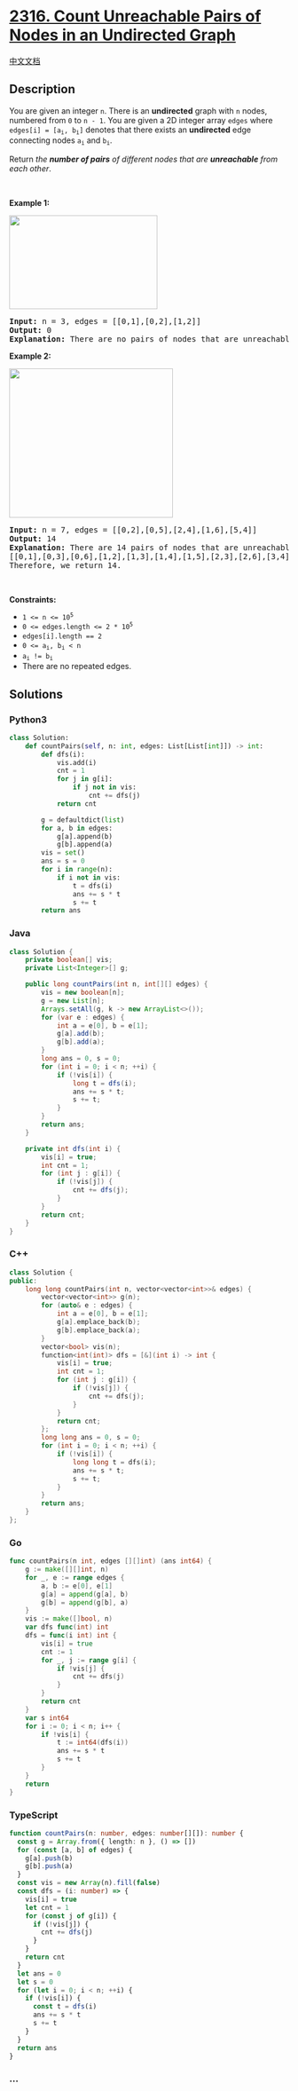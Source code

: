 # [2316. Count Unreachable Pairs of Nodes in an Undirected Graph](https://leetcode.com/problems/count-unreachable-pairs-of-nodes-in-an-undirected-graph)

[中文文档](/solution/2300-2399/2316.Count%20Unreachable%20Pairs%20of%20Nodes%20in%20an%20Undirected%20Graph/README.md)

## Description

<p>You are given an integer <code>n</code>. There is an <strong>undirected</strong> graph with <code>n</code> nodes, numbered from <code>0</code> to <code>n - 1</code>. You are given a 2D integer array <code>edges</code> where <code>edges[i] = [a<sub>i</sub>, b<sub>i</sub>]</code> denotes that there exists an <strong>undirected</strong> edge connecting nodes <code>a<sub>i</sub></code> and <code>b<sub>i</sub></code>.</p>

<p>Return <em>the <strong>number of pairs</strong> of different nodes that are <strong>unreachable</strong> from each other</em>.</p>

<p>&nbsp;</p>
<p><strong class="example">Example 1:</strong></p>
<img alt="" src="https://fastly.jsdelivr.net/gh/doocs/leetcode@main/solution/2300-2399/2316.Count%20Unreachable%20Pairs%20of%20Nodes%20in%20an%20Undirected%20Graph/images/tc-3.png" style="width: 267px; height: 169px;" />
<pre>
<strong>Input:</strong> n = 3, edges = [[0,1],[0,2],[1,2]]
<strong>Output:</strong> 0
<strong>Explanation:</strong> There are no pairs of nodes that are unreachable from each other. Therefore, we return 0.
</pre>

<p><strong class="example">Example 2:</strong></p>
<img alt="" src="https://fastly.jsdelivr.net/gh/doocs/leetcode@main/solution/2300-2399/2316.Count%20Unreachable%20Pairs%20of%20Nodes%20in%20an%20Undirected%20Graph/images/tc-2.png" style="width: 295px; height: 269px;" />
<pre>
<strong>Input:</strong> n = 7, edges = [[0,2],[0,5],[2,4],[1,6],[5,4]]
<strong>Output:</strong> 14
<strong>Explanation:</strong> There are 14 pairs of nodes that are unreachable from each other:
[[0,1],[0,3],[0,6],[1,2],[1,3],[1,4],[1,5],[2,3],[2,6],[3,4],[3,5],[3,6],[4,6],[5,6]].
Therefore, we return 14.
</pre>

<p>&nbsp;</p>
<p><strong>Constraints:</strong></p>

<ul>
	<li><code>1 &lt;= n &lt;= 10<sup>5</sup></code></li>
	<li><code>0 &lt;= edges.length &lt;= 2 * 10<sup>5</sup></code></li>
	<li><code>edges[i].length == 2</code></li>
	<li><code>0 &lt;= a<sub>i</sub>, b<sub>i</sub> &lt; n</code></li>
	<li><code>a<sub>i</sub> != b<sub>i</sub></code></li>
	<li>There are no repeated edges.</li>
</ul>

## Solutions

<!-- tabs:start -->

### **Python3**

```python
class Solution:
    def countPairs(self, n: int, edges: List[List[int]]) -> int:
        def dfs(i):
            vis.add(i)
            cnt = 1
            for j in g[i]:
                if j not in vis:
                    cnt += dfs(j)
            return cnt

        g = defaultdict(list)
        for a, b in edges:
            g[a].append(b)
            g[b].append(a)
        vis = set()
        ans = s = 0
        for i in range(n):
            if i not in vis:
                t = dfs(i)
                ans += s * t
                s += t
        return ans
```

### **Java**

```java
class Solution {
    private boolean[] vis;
    private List<Integer>[] g;

    public long countPairs(int n, int[][] edges) {
        vis = new boolean[n];
        g = new List[n];
        Arrays.setAll(g, k -> new ArrayList<>());
        for (var e : edges) {
            int a = e[0], b = e[1];
            g[a].add(b);
            g[b].add(a);
        }
        long ans = 0, s = 0;
        for (int i = 0; i < n; ++i) {
            if (!vis[i]) {
                long t = dfs(i);
                ans += s * t;
                s += t;
            }
        }
        return ans;
    }

    private int dfs(int i) {
        vis[i] = true;
        int cnt = 1;
        for (int j : g[i]) {
            if (!vis[j]) {
                cnt += dfs(j);
            }
        }
        return cnt;
    }
}
```

### **C++**

```cpp
class Solution {
public:
    long long countPairs(int n, vector<vector<int>>& edges) {
        vector<vector<int>> g(n);
        for (auto& e : edges) {
            int a = e[0], b = e[1];
            g[a].emplace_back(b);
            g[b].emplace_back(a);
        }
        vector<bool> vis(n);
        function<int(int)> dfs = [&](int i) -> int {
            vis[i] = true;
            int cnt = 1;
            for (int j : g[i]) {
                if (!vis[j]) {
                    cnt += dfs(j);
                }
            }
            return cnt;
        };
        long long ans = 0, s = 0;
        for (int i = 0; i < n; ++i) {
            if (!vis[i]) {
                long long t = dfs(i);
                ans += s * t;
                s += t;
            }
        }
        return ans;
    }
};
```

### **Go**

```go
func countPairs(n int, edges [][]int) (ans int64) {
	g := make([][]int, n)
	for _, e := range edges {
		a, b := e[0], e[1]
		g[a] = append(g[a], b)
		g[b] = append(g[b], a)
	}
	vis := make([]bool, n)
	var dfs func(int) int
	dfs = func(i int) int {
		vis[i] = true
		cnt := 1
		for _, j := range g[i] {
			if !vis[j] {
				cnt += dfs(j)
			}
		}
		return cnt
	}
	var s int64
	for i := 0; i < n; i++ {
		if !vis[i] {
			t := int64(dfs(i))
			ans += s * t
			s += t
		}
	}
	return
}
```

### **TypeScript**

```ts
function countPairs(n: number, edges: number[][]): number {
  const g = Array.from({ length: n }, () => [])
  for (const [a, b] of edges) {
    g[a].push(b)
    g[b].push(a)
  }
  const vis = new Array(n).fill(false)
  const dfs = (i: number) => {
    vis[i] = true
    let cnt = 1
    for (const j of g[i]) {
      if (!vis[j]) {
        cnt += dfs(j)
      }
    }
    return cnt
  }
  let ans = 0
  let s = 0
  for (let i = 0; i < n; ++i) {
    if (!vis[i]) {
      const t = dfs(i)
      ans += s * t
      s += t
    }
  }
  return ans
}
```

### **...**

```

```

<!-- tabs:end -->
